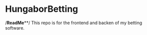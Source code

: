 # HungaborBetting
/****************************ReadMe******************************/
This repo is for the frontend and backen of my betting software.
